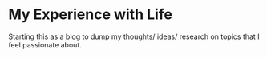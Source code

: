 # My Experience with Life

Starting this as a blog to dump my thoughts/ ideas/ research on topics that I feel passionate about.
